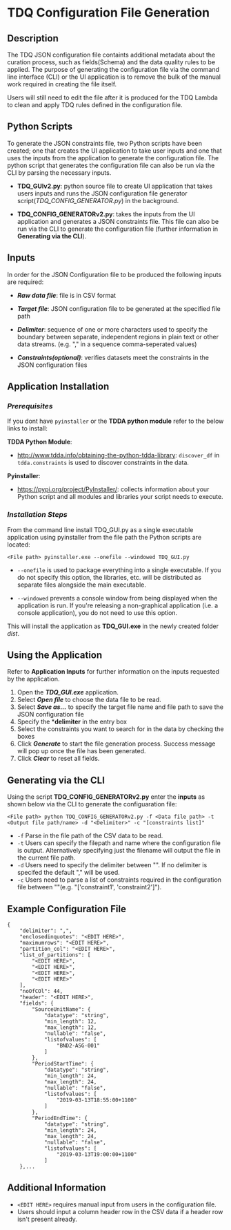 # TDQ Configuration File Generation
## Description
The TDQ JSON configuration file containts additional metadata about the curation process, such as fields(Schema) and the data quality rules to be applied. The purpose of generating the configuration file via the command line interface (CLI) or the UI application is to remove the bulk of the manual work required in creating the file itself.

Users will still need to edit the file after it is produced for the TDQ Lambda to clean and apply TDQ rules defined in the configuration file. 

## Python Scripts
To generate the JSON constraints file, two Python scripts have been created; one that creates the UI application to take user inputs and one that uses the inputs from the application to generate the configuration file. The python script that generates the configuration file can also be run via the CLI by parsing the necessary inputs.

- **TDQ_GUIv2.py**: python source file to create UI application that takes users inputs and runs the JSON configuration file generator script(*TDQ_CONFIG_GENERATOR.py*) in the background.

- **TDQ_CONFIG_GENERATORv2.py**: takes the inputs from the UI application and generates a JSON constraints file. This file can also be run via the CLI to generate the configuration file (further information in **Generating via the CLI**).

## Inputs
In order for the JSON Configuration file to be produced the following inputs are required:
* ***Raw data file***: file is in CSV format

* ***Target file***: JSON configuration file to be generated at the specified file path

* ***Delimiter***: sequence of one or more characters used to specify the boundary between separate, independent regions in plain text or other data streams. (e.g. "," in a sequence comma-seperated values)

* ***Constraints(optional)***: verifies datasets meet the constraints in the JSON configuration files

## Application Installation
### *Prerequisites*  
If you dont have `pyinstaller` or the **TDDA python module** refer to the below links to install:  

**TDDA Python Module**:
* http://www.tdda.info/obtaining-the-python-tdda-library: `discover_df` in `tdda.constraints` is used to discover constraints in the data.  

**Pyinstaller**:
* https://pypi.org/project/PyInstaller/: collects information about your Python script and all modules and libraries your script needs to execute.    

### *Installation Steps*

From the command line install TDQ_GUI.py as a single executable application using pyinstaller from the file path the Python scripts are located:  

    <File path> pyinstaller.exe --onefile --windowed TDQ_GUI.py

* `--onefile` is used to package everything into a single executable. If you do not specify this option, the libraries, etc. will be distributed as separate files alongside the main executable.  

* `--windowed` prevents a console window from being displayed when the application is run. If you're releasing a non-graphical application (i.e. a console application), you do not need to use this option.  

This will install the application as **TDQ_GUI.exe** in the newly created folder *dist*.  

## Using the Application 
Refer to **Application Inputs** for further information on the inputs requested by the application.
1. Open the ***TDQ_GUI.exe*** application.
2. Select ***Open file*** to choose the data file to be read.
3. Select ***Save as...*** to specify the target file name and file path to save the JSON configuration file
4. Specify the ***delimiter** in the entry box
5. Select the constraints you want to search for in the data by checking the boxes 
6. Click ***Generate*** to start the file generation process. Success message will pop up once the file has been generated. 
7. Click ***Clear*** to reset all fields. 

## Generating via the CLI
Using the script **TDQ_CONFIG_GENERATORv2.py** enter the **inputs** as shown below via the CLI to generate the configuaration file:  

    <File path> python TDQ_CONFIG_GENERATORv2.py -f <Data file path> -t <Output file path/name> -d "<Delimiter>" -c "[constraints list]"
* `-f` Parse in the file path of the CSV data to be read. 
* `-t` Users can specify the filepath and name where the configuration file is output. Alternatively specifying just the filename will output the file in the current file path. 
* `-d` Users need to specify the delimiter between "". If no delimiter is specifed the default "," will be used. 
* `-c` Users need to parse a list of constraints required in the configuration file between ""(e.g. "['constraint1', 'constraint2']"). 

## Example Configuration File   
    {
        "delimiter": ",",
        "enclosedinquotes": "<EDIT HERE>",
        "maximumrows": "<EDIT HERE>",
        "partition_col": "<EDIT HERE>",
        "list_of_partitions": [
            "<EDIT HERE>",
            "<EDIT HERE>",
            "<EDIT HERE>",
            "<EDIT HERE>"
        ],
        "noOfCOl": 44,
        "header": "<EDIT HERE>",
        "fields": {
            "SourceUnitName": {
                "datatype": "string",
                "min_length": 12,
                "max_length": 12,
                "nullable": "false",
                "listofvalues": [
                    "BND2-ASG-001"
                ]
            },
            "PeriodStartTime": {
                "datatype": "string",
                "min_length": 24,
                "max_length": 24,
                "nullable": "false",
                "listofvalues": [
                    "2019-03-13T18:55:00+1100"
                ]
            },
            "PeriodEndTime": {
                "datatype": "string",
                "min_length": 24,
                "max_length": 24,
                "nullable": "false",
                "listofvalues": [
                    "2019-03-13T19:00:00+1100"
                ]
        },...

## Additional Information  
* `<EDIT HERE>` requires manual input from users in the configuration file.
* Users should input a column header row in the CSV data if a header row isn't present already.
